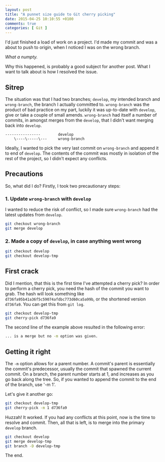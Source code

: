```yaml
---
layout: post
title: "A punnet size guide to Git cherry picking"
date: 2015-04-25 10:10:55 +0100
comments: true
categories: [ Git ]
---
```


I'd just finished a load of work on a project. I'd made my commit and was a about to push to origin, when I noticed I was on the wrong branch.

_What a numpty._

Why this happened, is probably a good subject for another post. What I want to talk about is how I resolved the issue.

<!-- More -->

## Sitrep

The situation was that I had two branches; `develop`, my intended branch and `wrong-branch`, the branch I actually committed to. `wrong-branch` was the product of bad practice on my part, luckily it was up-to-date with `develop`, give or take a couple of small amends. `wrong-branch` had itself a number of commits, in amongst merges from the `develop`, that I didn't want merging back into `develop`.

```
----------------		develop
    \----\-----\---		wrong-branch
```

Ideally, I wanted to pick the very last commit on `wrong-branch` and append it to end of `develop`. The contents of the commit was mostly in isolation of the rest of the project, so I didn't expect any conflicts.

## Precautions

So, what did I do? Firstly, I took two precautionary steps:

### 1. Update `wrong-branch` with `develop`

I wanted to reduce the risk of conflict, so I made sure `wrong-branch` had the latest updates from `develop`.

``` bash
git checkout wrong-branch
git merge develop
```

### 2. Made a copy of `develop`, in case anything went wrong

``` bash
git checkout develop
git checkout develop-tmp
```

## First crack

Did I mention, that this is the first time I've attempted a cherry pick? In order to perform a cherry pick, you need the hash of the commit you want to grab. The hash will look something like  `d736fa95b41a36f5c59074afdbc773d60ca5a99b`, or the shortened version `d736fa9`. You can get this from `git log`.

``` bash
git checkout develop-tmp
git cherry-pick d736fa9
```

The second line of the example above resulted in the following error:

``` bash
... is a merge but no -m option was given.
```

## Getting it right

The `-m` option allows for a parent number. A commit's parent is essentially the commit's predecessor, usually the commit that spawned the current commit. On a branch, the parent number starts at 1, and increases as you go back along the tree. So, if you wanted to append the commit to the end of the branch, use '-m 1'.

Let's give it another go:

``` bash
git checkout develop-tmp
git cherry-pick -m 1 d736fa9
```

Huzzah! It worked. If you had any conflicts at this point, now is the time to resolve and commit. Then, all that is left, is to merge into the primary `develop` branch.

``` bash
git checkout develop
git merge develop-tmp
git branch -D develop-tmp
```

The end.